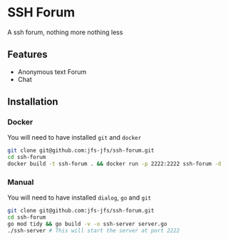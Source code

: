# SSH Forum
A ssh forum, nothing more nothing less

## Features
- Anonymous text Forum
- Chat

## Installation
### Docker
You will need to have installed `git` and `docker`
```bash
git clone git@github.com:jfs-jfs/ssh-forum.git
cd ssh-forum
docker build -t ssh-forum . && docker run -p 2222:2222 ssh-forum -d
```

### Manual
You will need to have installed `dialog`, `go` and `git`
```bash
git clone git@github.com:jfs-jfs/ssh-forum.git
cd ssh-forum
go mod tidy && go build -v -o ssh-server server.go
./ssh-server # This will start the server at port 2222
```
